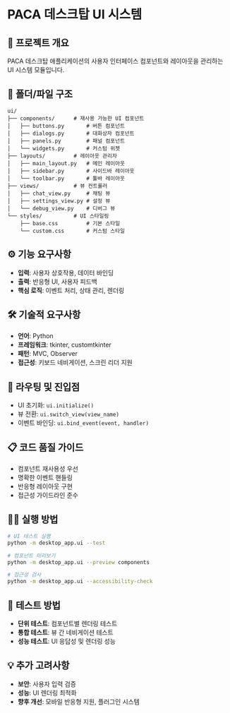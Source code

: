 # PACA 데스크탑 UI 시스템

## 🎯 프로젝트 개요
PACA 데스크탑 애플리케이션의 사용자 인터페이스 컴포넌트와 레이아웃을 관리하는 UI 시스템 모듈입니다.

## 📁 폴더/파일 구조
```
ui/
├── components/      # 재사용 가능한 UI 컴포넌트
│   ├── buttons.py       # 버튼 컴포넌트
│   ├── dialogs.py       # 대화상자 컴포넌트
│   ├── panels.py        # 패널 컴포넌트
│   └── widgets.py       # 커스텀 위젯
├── layouts/         # 레이아웃 관리자
│   ├── main_layout.py   # 메인 레이아웃
│   ├── sidebar.py       # 사이드바 레이아웃
│   └── toolbar.py       # 툴바 레이아웃
├── views/           # 뷰 컨트롤러
│   ├── chat_view.py     # 채팅 뷰
│   ├── settings_view.py # 설정 뷰
│   └── debug_view.py    # 디버그 뷰
└── styles/          # UI 스타일링
    ├── base.css         # 기본 스타일
    └── custom.css       # 커스텀 스타일
```

## ⚙️ 기능 요구사항
- **입력**: 사용자 상호작용, 데이터 바인딩
- **출력**: 반응형 UI, 사용자 피드백
- **핵심 로직**: 이벤트 처리, 상태 관리, 렌더링

## 🛠️ 기술적 요구사항
- **언어**: Python
- **프레임워크**: tkinter, customtkinter
- **패턴**: MVC, Observer
- **접근성**: 키보드 네비게이션, 스크린 리더 지원

## 🚀 라우팅 및 진입점
- UI 초기화: `ui.initialize()`
- 뷰 전환: `ui.switch_view(view_name)`
- 이벤트 바인딩: `ui.bind_event(event, handler)`

## 📋 코드 품질 가이드
- 컴포넌트 재사용성 우선
- 명확한 이벤트 핸들링
- 반응형 레이아웃 구현
- 접근성 가이드라인 준수

## 🏃‍♂️ 실행 방법
```bash
# UI 테스트 실행
python -m desktop_app.ui --test

# 컴포넌트 미리보기
python -m desktop_app.ui --preview components

# 접근성 검사
python -m desktop_app.ui --accessibility-check
```

## 🧪 테스트 방법
- **단위 테스트**: 컴포넌트별 렌더링 테스트
- **통합 테스트**: 뷰 간 네비게이션 테스트
- **성능 테스트**: UI 응답성 및 렌더링 성능

## 💡 추가 고려사항
- **보안**: 사용자 입력 검증
- **성능**: UI 렌더링 최적화
- **향후 개선**: 모바일 반응형 지원, 플러그인 시스템